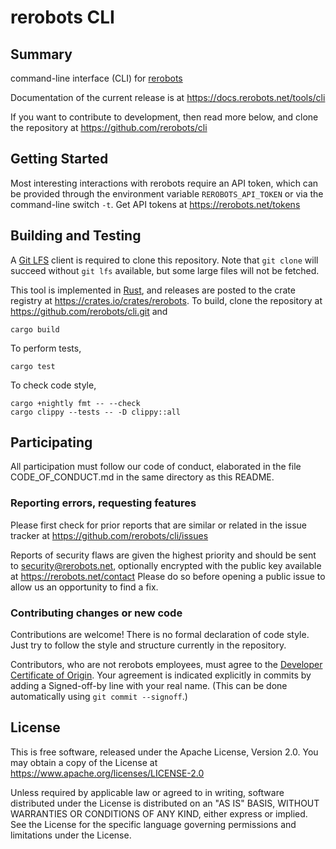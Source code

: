 rerobots CLI
============

Summary
-------

command-line interface (CLI) for [rerobots](https://rerobots.net/)

Documentation of the current release is at https://docs.rerobots.net/tools/cli

If you want to contribute to development, then read more below, and clone the
repository at https://github.com/rerobots/cli


Getting Started
---------------

Most interesting interactions with rerobots require an API token, which can be
provided through the environment variable `REROBOTS_API_TOKEN` or via the
command-line switch `-t`. Get API tokens at https://rerobots.net/tokens


Building and Testing
--------------------

A [Git LFS](https://git-lfs.github.com/) client is required to clone this
repository. Note that `git clone` will succeed without `git lfs` available, but
some large files will not be fetched.

This tool is implemented in [Rust](https://www.rust-lang.org/), and releases are
posted to the crate registry at <https://crates.io/crates/rerobots>. To build,
clone the repository at https://github.com/rerobots/cli.git and

    cargo build

To perform tests,

    cargo test

To check code style,

    cargo +nightly fmt -- --check
    cargo clippy --tests -- -D clippy::all


Participating
-------------

All participation must follow our code of conduct, elaborated in the file
CODE_OF_CONDUCT.md in the same directory as this README.

### Reporting errors, requesting features

Please first check for prior reports that are similar or related in the issue
tracker at https://github.com/rerobots/cli/issues

Reports of security flaws are given the highest priority and should be sent to
<security@rerobots.net>, optionally encrypted with the public key available at
https://rerobots.net/contact Please do so before opening a public issue to allow
us an opportunity to find a fix.

### Contributing changes or new code

Contributions are welcome! There is no formal declaration of code style. Just
try to follow the style and structure currently in the repository.

Contributors, who are not rerobots employees, must agree to the [Developer
Certificate of Origin](https://developercertificate.org/). Your agreement is
indicated explicitly in commits by adding a Signed-off-by line with your real
name. (This can be done automatically using `git commit --signoff`.)


License
-------

This is free software, released under the Apache License, Version 2.0.
You may obtain a copy of the License at https://www.apache.org/licenses/LICENSE-2.0

Unless required by applicable law or agreed to in writing, software
distributed under the License is distributed on an "AS IS" BASIS,
WITHOUT WARRANTIES OR CONDITIONS OF ANY KIND, either express or implied.
See the License for the specific language governing permissions and
limitations under the License.
